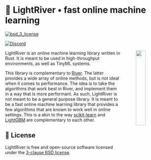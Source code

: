 <h1>🦀 LightRiver • fast online machine learning</h1>

<p>

<!-- Tests -->
<!-- <a href="https://github.com/online-ml/beaver/actions/workflows/unit-tests.yml">
<img src="https://github.com/online-ml/beaver/actions/workflows/unit-tests.yml/badge.svg" alt="tests">
</a> -->

<!-- Code quality -->
<!-- <a href="https://github.com/online-ml/beaver/actions/workflows/code-quality.yml">
<img src="https://github.com/online-ml/beaver/actions/workflows/code-quality.yml/badge.svg" alt="code_quality">
</a> -->

<!-- License -->
<a href="https://opensource.org/licenses/BSD-3-Clause">
<img src="https://img.shields.io/badge/License-BSD%203--Clause-blue.svg?style=flat-square" alt="bsd_3_license">
</a>

</p>

[![Discord](https://dcbadge.vercel.app/api/server/qNmrKEZMAn)](https://discord.gg/qNmrKEZMAn)

<div align="center" >
  <img src="https://github.com/online-ml/light-river/assets/8095957/fc8ea218-62f9-4643-b25d-f9265ef962f8" width="25%" align="right" />
</div>

LightRiver is an online machine learning library written in Rust. It is meant to be used in high-throughput environments, as well as TinyML systems.

This library is complementary to [River](https://github.com/online-ml/river/). The latter provides a wide array of online methods, but is not ideal when it comes to performance. The idea is to take the algorithms that work best in River, and implement them in a way that is more performant. As such, LightRiver is not meant to be a general purpose library. It is meant to be a fast online machine learning library that provides a few algorithms that are known to work well in online settings. This is a akin to the way [scikit-learn](https://scikit-learn.org/) and [LightGBM](https://lightgbm.readthedocs.io/en/stable/) are complementary to each other.

## 📝 License

LightRiver is free and open-source software licensed under the [3-clause BSD license](LICENSE).
